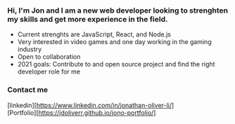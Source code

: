 ### Hi, I'm Jon and I am a new web developer looking to strenghten my skills and get more experience in the field.

- Current strenghts are JavaScript, React, and Node.js
- Very interested in video games and one day working in the gaming industry
- Open to collaboration
- 2021 goals: Contribute to and open source project and find the right developer role for me


### Contact me

[linkedin][https://www.linkedin.com/in/jonathan-oliver-li/] <br />
[Portfolio][https://jdoliverr.github.io/jono-portfolio/]
